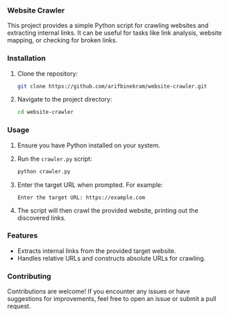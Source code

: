 ### Website Crawler

This project provides a simple Python script for crawling websites and extracting internal links. It can be useful for tasks like link analysis, website mapping, or checking for broken links.

### Installation

1. Clone the repository:
    ```bash
    git clone https://github.com/arifbinekram/website-crawler.git
    ```

2. Navigate to the project directory:
    ```bash
    cd website-crawler
    ```

### Usage

1. Ensure you have Python installed on your system.

2. Run the `crawler.py` script:
    ```bash
    python crawler.py
    ```

3. Enter the target URL when prompted. For example:
    ```plaintext
    Enter the target URL: https://example.com
    ```

4. The script will then crawl the provided website, printing out the discovered links.

### Features

- Extracts internal links from the provided target website.
- Handles relative URLs and constructs absolute URLs for crawling.

### Contributing

Contributions are welcome! If you encounter any issues or have suggestions for improvements, feel free to open an issue or submit a pull request.
